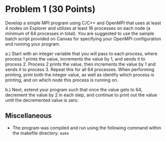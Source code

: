 # Problem 1 (30 Points)

Develop a simple MPI program using C/C++ and OpenMPI that uses at least 4 nodes on Explorer and utilizes at least 16 processes on each node (a minimum of 64 processes in total). You are suggested to use the sample batch script provided on Canvas for specifying your OpenMPI configuration and running your program.

a.) Start with an integer variable that you will pass to each process, where process 1 prints the value, increments the value by 1, and sends it to process 2. Process 2 prints the value, then increments the value by 1 and sends it to process 3. Repeat this for all 64 processes. When performing printing, print both the integer value, as well as identify which process is printing, and on which node this process is running on.

b.) Next, extend your program such that once the value gets to 64, decrement the value by 2 in each step, and continue to print out the value until the decremented value is zero.

## Miscellaneous
- The program was compiled and run using the following command within the makefile directory:
```make```